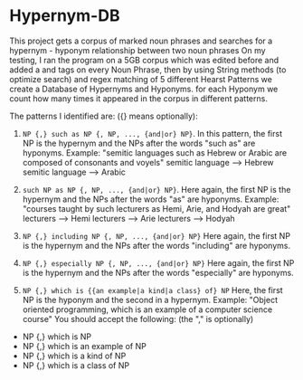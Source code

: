 # Hypernym-DB
This project gets a corpus of marked noun phrases and searches for a hypernym - hyponym relationship between two noun phrases
On my testing, I ran the program on a 5GB corpus which was edited before and added a <np> and </np> tags on every Noun Phrase,
then by using String methods (to optimize search) and regex matching of 5 different Hearst Patterns we create a Database of Hypernyms and Hyponyms.
for each Hyponym we count how many times it appeared in the corpus in different patterns.

The patterns I identified are:
 ({} means optionally):

1. `NP {,} such as NP {, NP, ..., {and|or} NP}`.
In this pattern, the first NP is the hypernym and the NPs after the words "such as" are hyponyms.
Example: "semitic languages such as Hebrew or Arabic are composed of consonants and voyels"
semitic language ⟶ Hebrew
semitic language ⟶ Arabic

2. `such NP as NP {, NP, ..., {and|or} NP}`.
Here again, the first NP is the hypernym and the NPs after the words "as" are hyponyms.
Example: "courses taught by such lecturers as Hemi, Arie, and Hodyah are great"
lecturers ⟶ Hemi
lecturers ⟶ Arie
lecturers ⟶ Hodyah

3. `NP {,} including NP {, NP, ..., {and|or} NP}`
Here again, the first NP is the hypernym and the NPs after the words "including" are hyponyms.

4. `NP {,} especially NP {, NP, ..., {and|or} NP}`
Here again, the first NP is the hypernym and the NPs after the words "especially" are hyponyms.

5. `NP {,} which is {{an example|a kind|a class} of} NP`
Here, the first NP is the hyponym and the second in a hypernym. Example: "Object oriented programming, which is an example of a computer science course" You should accept the following: (the "," is optionally)

 - NP {,} which is NP
 - NP {,} which is an example of NP
 - NP {,} which is a kind of NP
- NP {,} which is a class of NP
